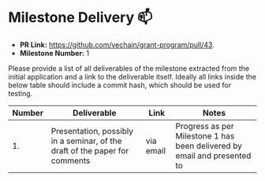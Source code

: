 # Milestone Delivery :mailbox:

* **PR Link:** https://github.com/vechain/grant-program/pull/43. 
* **Milestone Number:** 1

Please provide a list of all deliverables of the milestone extracted from the initial application and a link to the deliverable itself. Ideally all links inside the below table should include a commit hash, which should be used for testing.

| Number | Deliverable | Link | Notes |
| ------------- | ------------- | ------------- |------------- |
| 1. | Presentation, possibly in a seminar, of the draft of the paper for comments | via email | Progress as per Milestone 1 has been delivered by email and presented to| 
